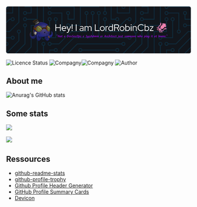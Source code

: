![Header](./assets/github-header-image.png)

![Licence Status](https://img.shields.io/badge/licence-MIT-brightgreen)
![Compagny](https://img.shields.io/badge/Compagny-Capgemini-blue)![Compagny](https://img.shields.io/badge/Compagny-Labo--CBZ-blue)
![Author](https://img.shields.io/badge/Author-Lord%20Robin%20Cbz-blue)

## About me

![Anurag's GitHub stats](https://github-readme-stats.vercel.app/api?username=lordrobincbz&show_icons=true&theme=cobalt)

## Some stats

![](http://github-profile-summary-cards.vercel.app/api/cards/profile-details?username=LordRobinCbz&theme=cobalt)

![](http://github-profile-summary-cards.vercel.app/api/cards/most-commit-language?username=LordRobinCbz&theme=cobalt)

## Ressources

* [github-readme-stats](https://github.com/anuraghazra/github-readme-stats)
* [github-profile-trophy](https://github.com/ryo-ma/github-profile-trophy)
* [Github Profile Header Generator](https://leviarista.github.io/github-profile-header-generator/)
* [GitHub Profile Summary Cards](https://github-profile-summary-cards.vercel.app/demo.html)
* [Devicon](https://devicon.dev/)